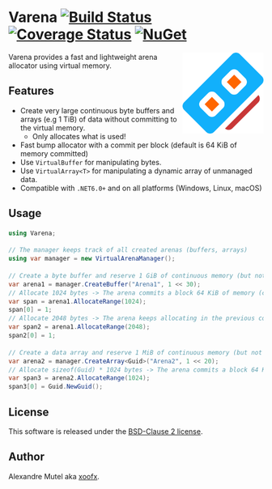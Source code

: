 # Varena [![Build Status](https://github.com/xoofx/Varena/workflows/ci/badge.svg?branch=main)](https://github.com/xoofx/Varena/actions) [![Coverage Status](https://coveralls.io/repos/github/xoofx/Varena/badge.svg?branch=main)](https://coveralls.io/github/xoofx/Varena?branch=main) [![NuGet](https://img.shields.io/nuget/v/Varena.svg)](https://www.nuget.org/packages/Varena/)

<img align="right" width="160px" height="160px" src="img/varena.png">

Varena provides a fast and lightweight arena allocator using virtual memory.
  
## Features

- Create very large continuous byte buffers and arrays (e.g 1 TiB) of data without committing to the virtual memory.
  - Only allocates what is used!
- Fast bump allocator with a commit per block (default is 64 KiB of memory committed)
- Use `VirtualBuffer` for manipulating bytes.
- Use `VirtualArray<T>` for manipulating a dynamic array of unmanaged data.
- Compatible with `.NET6.0+` and on all platforms (Windows, Linux, macOS)

## Usage

```csharp
using Varena;

// The manager keeps track of all created arenas (buffers, arrays)
using var manager = new VirtualArenaManager();

// Create a byte buffer and reserve 1 GiB of continuous memory (but not yet allocated)
var arena1 = manager.CreateBuffer("Arena1", 1 << 30);
// Allocate 1024 bytes -> The arena commits a block 64 KiB of memory (configurable)
var span = arena1.AllocateRange(1024);
span[0] = 1;
// Allocate 2048 bytes -> The arena keeps allocating in the previous commit block of 64 KiB
var span2 = arena1.AllocateRange(2048);
span2[0] = 1;

// Create a data array and reserve 1 MiB of continuous memory (but not yet allocated)
var arena2 = manager.CreateArray<Guid>("Arena2", 1 << 20);
// Allocate sizeof(Guid) * 1024 bytes -> The arena commits a block 64 KiB of memory (configurable)
var span3 = arena2.AllocateRange(1024);
span3[0] = Guid.NewGuid();
```

## License

This software is released under the [BSD-Clause 2 license](https://opensource.org/licenses/BSD-2-Clause). 

## Author

Alexandre Mutel aka [xoofx](http://xoofx.com).
